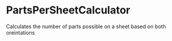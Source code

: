 # PartsPerSheetCalculator
Calculates the number of parts possible on a sheet based on both oreintations
